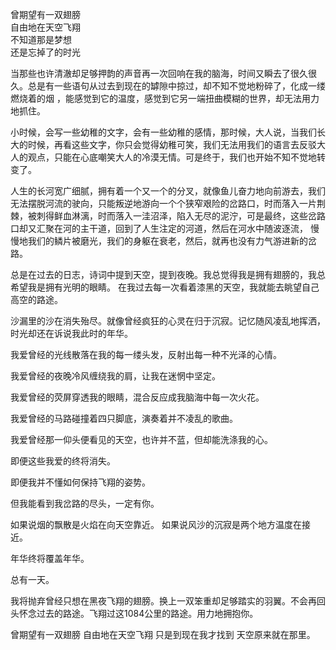 曾期望有一双翅膀  
自由地在天空飞翔  
不知道那是梦想  
还是忘掉了的时光



当那些也许清澈却足够押韵的声音再一次回响在我的脑海，时间又瞬去了很久很久。总是有一些语句从过去到现在的罅隙中掠过，却不知不觉地粉碎了，化成一缕燃烧着的烟 ，能感觉到它的温度，感觉到它另一端扭曲模糊的世界，却无法用力地抓住。

小时候，会写一些幼稚的文字，会有一些幼稚的感情，那时候，大人说，当我们长大的时候，再看这些文字，你只会觉得幼稚可笑，我们无法用我们的语言去反驳大人的观点，只能在心底嘲笑大人的冷漠无情。可是终于，我们也开始不知不觉地转变了。

人生的长河宽广细腻，拥有着一个又一个的分叉，就像鱼儿奋力地向前游去，我们无法摆脱河流的驶向，只能叛逆地游向一个个狭窄艰险的岔路口，时而落入一片荆棘，被刺得鲜血淋漓，时而落入一洼沼泽，陷入无尽的泥泞，可是最终，这些岔路口却又汇聚在河的主干道，回到了人生注定的河道，然后在河水中随波逐流， 慢慢地我们的鳞片被磨光，我们的身躯在衰老，然后，就再也没有力气游进新的岔路。

总是在过去的日志，诗词中提到天空，提到夜晚。我总觉得我是拥有翅膀的，我总希望我是拥有光明的眼睛。 在我过去每一次看着漆黑的天空，我就能去眺望自己高空的路途。


沙漏里的沙在消失殆尽。就像曾经疯狂的心灵在归于沉寂。记忆随风凌乱地挥洒，时光却还在诉说我此时的年华。 

我爱曾经的光线散落在我的每一缕头发，反射出每一种不光泽的心情。

我爱曾经的夜晚冷风缠绕我的肩，让我在迷惘中坚定。

我爱曾经的荧屏穿透我的眼睛，混合反应成我脑海中每一次火花。

我爱曾经的马路碰撞着四只脚底，演奏着并不凌乱的歌曲。

我爱曾经那一仰头便看见的天空，也许并不蓝，但却能洗涤我的心。



即便这些我爱的终将消失。

即便我并不懂如何保持飞翔的姿势。

但我能看到我岔路的尽头，一定有你。



如果说烟的飘散是火焰在向天空靠近。
如果说风沙的沉寂是两个地方温度在接近。

年华终将覆盖年华。

总有一天。

我将抛弃曾经只想在黑夜飞翔的翅膀。换上一双笨重却足够踏实的羽翼。不会再回头怀念过去的路途。飞翔过这1084公里的路途。用力地拥抱你。

 
曾期望有一双翅膀
自由地在天空飞翔
只是到现在我才找到
天空原来就在那里。
